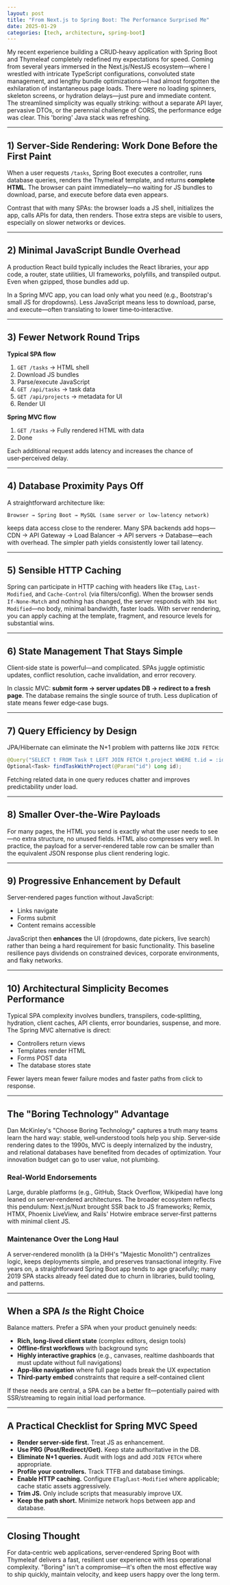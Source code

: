 ```yaml
---
layout: post
title: "From Next.js to Spring Boot: The Performance Surprised Me"
date: 2025-01-29
categories: [tech, architecture, spring-boot]
---
```


My recent experience building a CRUD‑heavy application with Spring Boot and Thymeleaf completely redefined my expectations for speed. Coming from several years immersed in the Next.js/NestJS ecosystem—where I wrestled with intricate TypeScript configurations, convoluted state management, and lengthy bundle optimizations—I had almost forgotten the exhilaration of instantaneous page loads. There were no loading spinners, skeleton screens, or hydration delays—just pure and immediate content. The streamlined simplicity was equally striking: without a separate API layer, pervasive DTOs, or the perennial challenge of CORS, the performance edge was clear. This 'boring' Java stack was refreshing.

---

## 1) Server‑Side Rendering: Work Done Before the First Paint

When a user requests `/tasks`, Spring Boot executes a controller, runs database queries, renders the Thymeleaf template, and returns **complete HTML**. The browser can paint immediately—no waiting for JS bundles to download, parse, and execute before data even appears.

Contrast that with many SPAs: the browser loads a JS shell, initializes the app, calls APIs for data, then renders. Those extra steps are visible to users, especially on slower networks or devices.

---

## 2) Minimal JavaScript Bundle Overhead

A production React build typically includes the React libraries, your app code, a router, state utilities, UI frameworks, polyfills, and transpiled output. Even when gzipped, those bundles add up.

In a Spring MVC app, you can load only what you need (e.g., Bootstrap's small JS for dropdowns). Less JavaScript means less to download, parse, and execute—often translating to lower time‑to‑interactive.

---

## 3) Fewer Network Round Trips

**Typical SPA flow**

1. `GET /tasks` → HTML shell
2. Download JS bundles
3. Parse/execute JavaScript
4. `GET /api/tasks` → task data
5. `GET /api/projects` → metadata for UI
6. Render UI

**Spring MVC flow**

1. `GET /tasks` → Fully rendered HTML with data
2. Done

Each additional request adds latency and increases the chance of user‑perceived delay.

---

## 4) Database Proximity Pays Off

A straightforward architecture like:

```
Browser → Spring Boot → MySQL (same server or low‑latency network)
```

keeps data access close to the renderer. Many SPA backends add hops—CDN → API Gateway → Load Balancer → API servers → Database—each with overhead. The simpler path yields consistently lower tail latency.

---

## 5) Sensible HTTP Caching

Spring can participate in HTTP caching with headers like `ETag`, `Last-Modified`, and `Cache-Control` (via filters/config). When the browser sends `If-None-Match` and nothing has changed, the server responds with `304 Not Modified`—no body, minimal bandwidth, faster loads. With server rendering, you can apply caching at the template, fragment, and resource levels for substantial wins.

---

## 6) State Management That Stays Simple

Client‑side state is powerful—and complicated. SPAs juggle optimistic updates, conflict resolution, cache invalidation, and error recovery.

In classic MVC: **submit form → server updates DB → redirect to a fresh page**. The database remains the single source of truth. Less duplication of state means fewer edge‑case bugs.

---

## 7) Query Efficiency by Design

JPA/Hibernate can eliminate the N+1 problem with patterns like `JOIN FETCH`:

```java
@Query("SELECT t FROM Task t LEFT JOIN FETCH t.project WHERE t.id = :id AND t.deletedAt IS NULL")
Optional<Task> findTaskWithProject(@Param("id") Long id);
```

Fetching related data in one query reduces chatter and improves predictability under load.

---

## 8) Smaller Over‑the‑Wire Payloads

For many pages, the HTML you send is exactly what the user needs to see—no extra structure, no unused fields. HTML also compresses very well. In practice, the payload for a server‑rendered table row can be smaller than the equivalent JSON response plus client rendering logic.

---

## 9) Progressive Enhancement by Default

Server‑rendered pages function without JavaScript:

* Links navigate
* Forms submit
* Content remains accessible

JavaScript then **enhances** the UI (dropdowns, date pickers, live search) rather than being a hard requirement for basic functionality. This baseline resilience pays dividends on constrained devices, corporate environments, and flaky networks.

---

## 10) Architectural Simplicity Becomes Performance

Typical SPA complexity involves bundlers, transpilers, code‑splitting, hydration, client caches, API clients, error boundaries, suspense, and more. The Spring MVC alternative is direct:

* Controllers return views
* Templates render HTML
* Forms POST data
* The database stores state

Fewer layers mean fewer failure modes and faster paths from click to response.

---

## The "Boring Technology" Advantage

Dan McKinley's "Choose Boring Technology" captures a truth many teams learn the hard way: stable, well‑understood tools help you ship. Server‑side rendering dates to the 1990s, MVC is deeply internalized by the industry, and relational databases have benefited from decades of optimization. Your innovation budget can go to user value, not plumbing.

### Real‑World Endorsements

Large, durable platforms (e.g., GitHub, Stack Overflow, Wikipedia) have long leaned on server‑rendered architectures. The broader ecosystem reflects this pendulum: Next.js/Nuxt brought SSR back to JS frameworks; Remix, HTMX, Phoenix LiveView, and Rails' Hotwire embrace server‑first patterns with minimal client JS.

### Maintenance Over the Long Haul

A server‑rendered monolith (à la DHH's "Majestic Monolith") centralizes logic, keeps deployments simple, and preserves transactional integrity. Five years on, a straightforward Spring Boot app tends to age gracefully; many 2019 SPA stacks already feel dated due to churn in libraries, build tooling, and patterns.

---

## When a SPA *Is* the Right Choice

Balance matters. Prefer a SPA when your product genuinely needs:

* **Rich, long‑lived client state** (complex editors, design tools)
* **Offline‑first workflows** with background sync
* **Highly interactive graphics** (e.g., canvases, realtime dashboards that must update without full navigations)
* **App‑like navigation** where full page loads break the UX expectation
* **Third‑party embed** constraints that require a self‑contained client

If these needs are central, a SPA can be a better fit—potentially paired with SSR/streaming to regain initial load performance.

---

## A Practical Checklist for Spring MVC Speed

* **Render server‑side first.** Treat JS as enhancement.
* **Use PRG (Post/Redirect/Get).** Keep state authoritative in the DB.
* **Eliminate N+1 queries.** Audit with logs and add `JOIN FETCH` where appropriate.
* **Profile your controllers.** Track TTFB and database timings.
* **Enable HTTP caching.** Configure `ETag`/`Last‑Modified` where applicable; cache static assets aggressively.
* **Trim JS.** Only include scripts that measurably improve UX.
* **Keep the path short.** Minimize network hops between app and database.

---

## Closing Thought

For data‑centric web applications, server‑rendered Spring Boot with Thymeleaf delivers a fast, resilient user experience with less operational complexity. "Boring" isn't a compromise—it's often the most effective way to ship quickly, maintain velocity, and keep users happy over the long term.